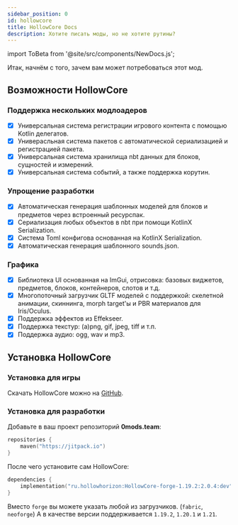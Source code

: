 ```yaml
---
sidebar_position: 0
id: hollowcore
title: HollowCore Docs
description: Хотите писать моды, но не хотите рутины?
---
```


import ToBeta from '@site/src/components/NewDocs.js';

<ToBeta url='welcome' />

Итак, начнём с того, зачем вам может потребоваться этот мод.

## Возможности HollowCore

### Поддержка нескольких модлоадеров
- [x] Универсальная система регистрации игрового контента с помощью Kotlin делегатов.
- [x] Универасльная система пакетов с автоматической сериализацией и регистрацией пакета.
- [x] Универсальная система хранилища nbt данных для блоков, сущностей и измерений.
- [x] Универсальная система событий, а также поддержка корутин.

### Упрощение разработки
- [x] Автоматическая генерация шаблонных моделей для блоков и предметов через встроенный ресурспак.
- [x] Сериализация любых объектов в nbt при помощи KotlinX Serialization.
- [x] Система Toml конфигова основанная на KotlinX Serialization.
- [x] Автоматическая генерация шаблонного sounds.json.

### Графика
- [x] Библиотека UI основанная на ImGui, отрисовка: базовых виджетов, предметов, блоков, контейнеров, слотов и т.д.
- [x] Многопоточный загрузчик GLTF моделей с поддержкой: скелетной анимации, скиннинга, morph target'ы и PBR материалов для Iris/Oculus.
- [x] Поддержка эффектов из Effekseer.
- [x] Поддержка текстур: (a)png, gif, jpeg, tiff и т.п.
- [x] Поддержка аудио: ogg, wav и mp3.

## Установка HollowCore

### Установка для игры

Скачать HollowCore можно на [GitHub](https://github.com/HollowHorizon/HollowCore/releases/tag/latest-1.19.2).

### Установка для разработки

Добавьте в ваш проект репозиторий **0mods.team**:
```kotlin
repositories {
    maven("https://jitpack.io")
}
```

После чего установите сам HollowCore:
```kotlin
dependencies {
    implementation("ru.hollowhorizon:HollowCore-forge-1.19.2:2.0.4:dev")
}
```

Вместо `forge` вы можете указать любой из загрузчиков. (`fabric`, `neoforge`)
А в качестве версии поддерживается `1.19.2`, `1.20.1` и `1.21`.
